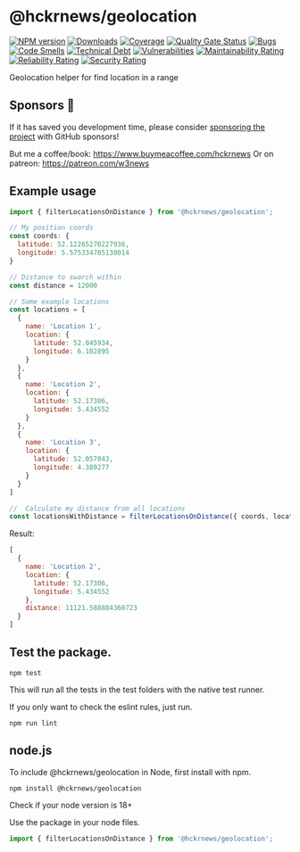 # @hckrnews/geolocation

[![NPM version][npm-image]][npm-url] [![Downloads][downloads-image]][npm-stats] [![Coverage](https://sonarcloud.io/api/project_badges/measure?project=hckrnews_geolocation&metric=coverage)](https://sonarcloud.io/summary/new_code?id=hckrnews_geolocation) [![Quality Gate Status](https://sonarcloud.io/api/project_badges/measure?project=hckrnews_geolocation&metric=alert_status)](https://sonarcloud.io/summary/new_code?id=hckrnews_geolocation) 
[![Bugs](https://sonarcloud.io/api/project_badges/measure?project=hckrnews_geolocation&metric=bugs)](https://sonarcloud.io/summary/new_code?id=hckrnews_geolocation) [![Code Smells](https://sonarcloud.io/api/project_badges/measure?project=hckrnews_geolocation&metric=code_smells)](https://sonarcloud.io/summary/new_code?id=hckrnews_geolocation) [![Technical Debt](https://sonarcloud.io/api/project_badges/measure?project=hckrnews_geolocation&metric=sqale_index)](https://sonarcloud.io/summary/new_code?id=hckrnews_geolocation) [![Vulnerabilities](https://sonarcloud.io/api/project_badges/measure?project=hckrnews_geolocation&metric=vulnerabilities)](https://sonarcloud.io/summary/new_code?id=hckrnews_geolocation)
[![Maintainability Rating](https://sonarcloud.io/api/project_badges/measure?project=hckrnews_geolocation&metric=sqale_rating)](https://sonarcloud.io/summary/new_code?id=hckrnews_geolocation) [![Reliability Rating](https://sonarcloud.io/api/project_badges/measure?project=hckrnews_geolocation&metric=reliability_rating)](https://sonarcloud.io/summary/new_code?id=hckrnews_geolocation) [![Security Rating](https://sonarcloud.io/api/project_badges/measure?project=hckrnews_geolocation&metric=security_rating)](https://sonarcloud.io/summary/new_code?id=hckrnews_geolocation)

Geolocation helper for find location in a range

## Sponsors :tada:

If it has saved you development time, please consider [sponsoring the project](https://github.com/sponsors/w3nl)
with GitHub sponsors!

But me a coffee/book: https://www.buymeacoffee.com/hckrnews
Or on patreon: https://patreon.com/w3news

## Example usage


```javascript
import { filterLocationsOnDistance } from '@hckrnews/geolocation';

// My position coords
const coords: {
  latitude: 52.12265270227936,
  longitude: 5.575334785130014
}

// Distance to swarch within
const distance = 12000

// Some example locations
const locations = [
  {
    name: 'Location 1',
    location: {
      latitude: 52.045934,
      longitude: 6.102895
    }
  },
  {
    name: 'Location 2',
    location: {
      latitude: 52.17306,
      longitude: 5.434552
    }
  },
  {
    name: 'Location 3',
    location: {
      latitude: 52.057043,
      longitude: 4.389277
    }
  }
]

//  Calculate my distance from all locations
const locationsWithDistance = filterLocationsOnDistance({ coords, locations, distance })
```

Result:
```javascript
[
  {
    name: 'Location 2',
    location: {
      latitude: 52.17306,
      longitude: 5.434552
    },
    distance: 11121.588884360723
  }
]
```

## Test the package.

```
npm test
```

This will run all the tests in the test folders with the native test runner.

If you only want to check the eslint rules, just run.

```
npm run lint
```

## node.js

To include @hckrnews/geolocation in Node, first install with npm.

```
npm install @hckrnews/geolocation
```

Check if your node version is 18+

Use the package in your node files.

```javascript
import { filterLocationsOnDistance } from '@hckrnews/geolocation';
```


[downloads-image]: https://img.shields.io/npm/dm/@hckrnews/geolocation.svg
[npm-url]: https://www.npmjs.com/package/@hckrnews/geolocation
[npm-image]: https://img.shields.io/npm/v/@hckrnews/geolocation.svg
[npm-stats]: https://npm-stat.com/charts.html?package=@hckrnews/geolocation
[travis-url]: https://www.travis-ci.com/github/hckrnews/geolocation
[travis-image]: https://www.travis-ci.com/hckrnews/geolocation.svg?branch=main
[coveralls-url]: https://coveralls.io/r/hckrnews/geolocation
[coveralls-image]: https://img.shields.io/coveralls/hckrnews/geolocation/master.svg
[codecov-url]: https://app.codecov.io/gh/hckrnews/geolocation
[codecov-image]: https://img.shields.io/codecov/c/github/hckrnews/geolocation.svg
[scrutinizer-url]: https://scrutinizer-ci.com/g/hckrnews/geolocation/?branch=master
[scrutinizer-image]: https://scrutinizer-ci.com/g/hckrnews/geolocation/badges/quality-score.png?b=main
